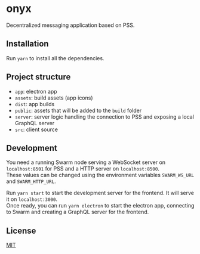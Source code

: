 # onyx

Decentralized messaging application based on PSS.

## Installation

Run `yarn` to install all the dependencies.

## Project structure

- `app`: electron app
- `assets`: build assets (app icons)
- `dist`: app builds
- `public`: assets that will be added to the `build` folder
- `server`: server logic handling the connection to PSS and exposing a local GraphQL server
- `src`: client source

## Development

You need a running Swarm node serving a WebSocket server on `localhost:8501` for PSS and a HTTP server on `localhost:8500`.  
These values can be changed using the environment variables `SWARM_WS_URL` and `SWARM_HTTP_URL`.

Run `yarn start` to start the development server for the frontend. It will serve it on `localhost:3000`.  
Once ready, you can run `yarn electron` to start the electron app, connecting to Swarm and creating a GraphQL server for the frontend.

## License

[MIT](https://github.com/thusfresh/onyx/blob/master/LICENSE)
